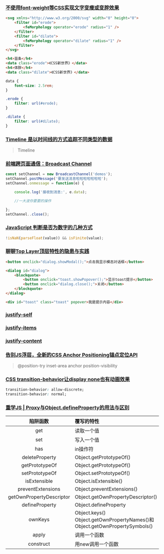 ### [不使用font-weight等CSS实现文字变瘦或变胖效果](https://www.zhangxinxu.com/wordpress/2024/05/svg-femorphology-font-weight-thin-stretch/)

```html
<svg xmlns="http://www.w3.org/2000/svg" width="0" height="0">
    <filter id="erode">
        <feMorphology operator="erode" radius="1" />
    </filter>
    <filter id="dilate">
        <feMorphology operator="dilate" radius="1" />
    </filter>
</svg>

<h4>苗条</h4>
<data class="erode">《CSS新世界》</data>
<h4>体胖</h4>
<data class="dilate">《CSS新世界》</data>
```

```css
data {
    font-size: 2.5rem;
}

.erode {
    filter: url(#erode);
}

.dilate {
    filter: url(#dilate);
}
```

### [Timeline 是以时间线的方式追踪不同类型的数据](https://vue3.chengpeiquan.com/upgrade.html#vue-devtools)

> Timeline

### [前端跨页面通信：Broadcast Channel](https://www.jianshu.com/p/12bb9acd9165)

```js
const setChannel = new BroadcastChannel('demos');
setChannel.postMessage('要发送消息啦啦啦啦啦啦啦');
setChannel.onmessage = function(e) {

    console.log('接收到消息:', e.data);

    //一大波你要要的操作

};
setChannel..close();
```

### [JavaScript 判断是否为数字的几种方式](https://segmentfault.com/a/1190000044729061)

```js
!isNaN(parseFloat(value)) && isFinite(value);
```

### [聊聊Top Layer顶层特性的隐患与实践](https://www.zhangxinxu.com/wordpress/2024/06/web-top-layer/)

```html
<button onclick="dialog.showModal();">点击我显示模态对话框</button>

<dialog id="dialog">
    <blockquote>
        <button onclick="toast.showPopover();">显示toast提示</button>
        <button onclick="dialog.close();">关闭</button>
    </blockquote>
</dialog>

<div id="toast" class="toast" popover>我是提示内容</div>
```

### [justify-self](https://developer.mozilla.org/zh-CN/docs/Web/CSS/justify-self)

### [justify-items](https://developer.mozilla.org/zh-CN/docs/Web/CSS/justify-items)

### [justify-content](https://developer.mozilla.org/zh-CN/docs/Web/CSS/justify-content)

### [告别JS浮层，全新的CSS Anchor Positioning锚点定位API](https://www.zhangxinxu.com/wordpress/2024/06/css-anchor-positioning-api/)

> @position-try inset-area anchor position-visibility

### [CSS transition-behavior让display none也有动画效果](https://www.zhangxinxu.com/wordpress/2024/06/css-transition-behavior/)

```css
transition-behavior: allow-discrete;
transition-behavior: normal;
```

### [重学JS | Proxy与Object.defineProperty的用法与区别](https://juejin.cn/post/6973636618515120165)

陷阱函数|覆写的特性
:-:|:-
get|读取一个值
set|写入一个值
has|in操作符
deleteProperty|Object.getPrototypeOf()
getPrototypeOf|Object.getPrototypeOf()
setPrototypeOf|Object.setPrototypeOf()
isExtensible|Object.isExtensible()
preventExtensions|Object.preventExtensions()
getOwnPropertyDescriptor|Object.getOwnPropertyDescriptor()
defineProperty|Object.defineProperty
ownKeys|Object.keys() Object.getOwnPropertyNames()和Object.getOwnPropertySymbols()
apply|调用一个函数
construct|用new调用一个函数
